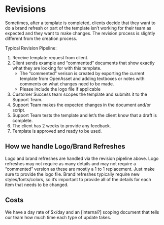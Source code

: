 # Revisions

Sometimes, after a template is completed, clients decide that they want to do a brand refresh or part of the template isn’t working for their team as expected and they want to make changes. The revision process is slightly different from the creation process.

Typical Revision Pipeline:

1. Receive template request from client.
2. Client sends example and “commented” documents that show exactly what they are looking for with this template.
   - The “commented” verison is created by exporting the current template from OpenAsset and adding textboxes or notes with comments on what changes need to be made.
   - Please include the logo file if applicable
3. Customer Success team scopes the template and submits it to the Support Team.
4. Support Team makes the expected changes in the document and/or script.
5. Support Team tests the template and let’s the client know that a draft is complete.
6. The client has 2 weeks to provide any feedback.
7. Template is approved and ready to be used.

## How we handle Logo/Brand Refreshes

Logo and brand refreshes are handled via the revision pipeline above. Logo refreshes may not require as many details and may not require a “commented” version as these are mostly a 1 to 1 replacement. Just make sure to provide the logo file. Brand refreshes typically require new styles/fonts/colors, so it’s important to provide all of the details for each item that needs to be changed.

## Costs

We have a day rate of $x/day and an [internal?] scoping document that tells our team how much time each type of update takes.
